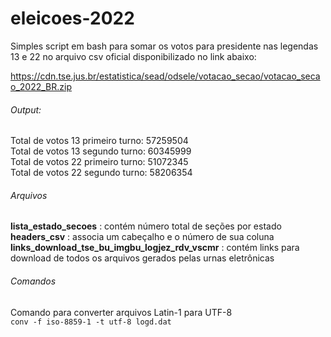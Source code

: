 # eleicoes-2022

Simples script em bash para somar os votos para presidente nas legendas 13 e 22 no arquivo csv oficial disponibilizado no link abaixo:   

https://cdn.tse.jus.br/estatistica/sead/odsele/votacao_secao/votacao_secao_2022_BR.zip   

###### Output:   

Total de votos 13 primeiro turno: 57259504   
Total de votos 13 segundo turno: 60345999   
Total de votos 22 primeiro turno: 51072345   
Total de votos 22 segundo turno: 58206354   

###### Arquivos

**lista_estado_secoes** : contém número total de seções por estado   
**headers_csv** : associa um cabeçalho e o número de sua coluna   
**links_download_tse_bu_imgbu_logjez_rdv_vscmr** : contém links para download de todos os arquivos gerados pelas urnas eletrônicas

###### Comandos

Comando para converter arquivos Latin-1 para UTF-8    
<code>conv -f iso-8859-1 -t utf-8 logd.dat</code>   
